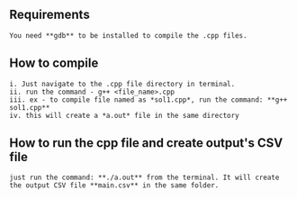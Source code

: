 ## Requirements
    You need **gdb** to be installed to compile the .cpp files.
    
## How to compile
    i. Just navigate to the .cpp file directory in terminal.
    ii. run the command - g++ <file_name>.cpp
    iii. ex - to compile file named as *sol1.cpp*, run the command: **g++ sol1.cpp**
    iv. this will create a *a.out* file in the same directory
    
## How to run the cpp file and create output's CSV file
    just run the command: **./a.out** from the terminal. It will create the output CSV file **main.csv** in the same folder.
    
